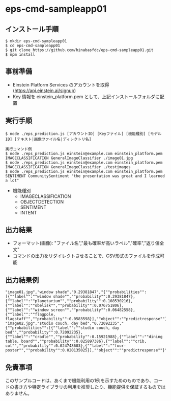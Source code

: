 # eps-cmd-sampleapp01
## インストール手順
    $ mkdir eps-cmd-sampleapp01
    $ cd eps-cmd-sampleapp01
    $ git clone https://github.com/hinabasfdc/eps-cmd-sampleapp01.git
    $ npm install
## 事前準備
- Einstein Platform Services のアカウントを取得 (https://api.einstein.ai/signup)
- Key 情報を einstein_platform.pem として、上記インストールフォルダに配置
## 実行手順
    $ node ./eps_prediction.js [アカウントID] [Keyファイル] [機能種別] [モデルID] [テキスト|画像ファイル名|ディレクトリ名]

    実行コマンド例
    $ node ./eps_prediction.js einstein@example.com einstein_platform.pem IMAGECLASSIFICATION GeneralImageClassifier ./image01.jpg
    $ node ./eps_prediction.js einstein@example.com einstein_platform.pem IMAGECLASSIFICATION GeneralImageClassifier ./testimages
    $ node ./eps_prediction.js einstein@example.com einstein_platform.pem SENTIMENT CommunitySentiment "the presentation was great and I learned a lot"

- 機能種別
  - IMAGECLASSIFICATION
  - OBJECTDETECTION
  - SENTIMENT
  - INTENT
## 出力結果
- フォーマット(画像): "ファイル名","最も確率が高いラベル","確率","返り値全文"
- コマンドの出力をリダイレクトさせることで、CSV形式のファイルを作成可能
## 出力結果例
    "image01.jpg","window shade","0.29381847","{""probabilities"":[{""label"":""window shade"",""probability"":0.29381847},{""label"":""planetarium"",""probability"":0.108530216},{""label"":""obelisk"",""probability"":0.076751806},{""label"":""window screen"",""probability"":0.06482558},{""label"":""flagpole, flagstaff"",""probability"":0.0583598}],""object"":""predictresponse""}"
    "image02.jpg","studio couch, day bed","0.72092235","{""probabilities"":[{""label"":""studio couch, day bed"",""probability"":0.72092235},{""label"":""cradle"",""probability"":0.15921988},{""label"":""dining table, board"",""probability"":0.025897386},{""label"":""crib, cot"",""probability"":0.024748603},{""label"":""four-poster"",""probability"":0.020135025}],""object"":""predictresponse""}"
## 免責事項
このサンプルコードは、あくまで機能利用の1例を示すためのものであり、コードの書き方や特定ライブラリの利用を推奨したり、機能提供を保証するものではありません。